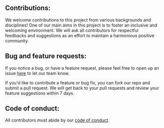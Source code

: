 ## Contributions:
We welcome contributions to this project from various backgrounds and disciplines!
One of our main aims in this project is to foster an inclusive and welcoming environment. 
We will ask all contributors for respectful feedbacks and suggestions as an effort to maintain a harmonious positive community.

## Bug and feature requests:
If you notice a bug, or have a feature request,
please feel free to open up an issue [here]([https://github.com/UBC-DSCI/REPOSITORY_NAME/issues](https://github.com/DSCI-310-2025/dsci-310-group-14/issues)) 
to let our team know.

If you'd like to contribute a feature or bug fix,
you can fork our repo and submit a pull request.
We will get back to your pull requests and review your feature suggestions within 7 days.

## Code of conduct:
All contributors must abide by our [code of conduct](CODE_OF_CONDUCT.md).
